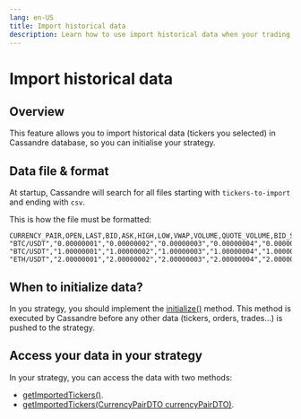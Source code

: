 ```yaml
---
lang: en-US
title: Import historical data
description: Learn how to use import historical data when your trading bot start and use them in your strategy
---
```

# Import historical data

## Overview
This feature allows you to import historical data (tickers you selected) in Cassandre database, so you can initialise your strategy.

## Data file & format
At startup, Cassandre will search for all files starting with `tickers-to-import` and ending with `csv`.

This is how the file must be formatted:
```
CURRENCY_PAIR,OPEN,LAST,BID,ASK,HIGH,LOW,VWAP,VOLUME,QUOTE_VOLUME,BID_SIZE,ASK_SIZE,TIMESTAMP
"BTC/USDT","0.00000001","0.00000002","0.00000003","0.00000004","0.00000005","0.00000006","0.00000007","0.00000008","0.00000009","0.00000010","0.00000011",1508546000
"BTC/USDT","1.00000001","1.00000002","1.00000003","1.00000004","1.00000005","1.00000006","1.00000007","1.00000008","1.00000009","1.00000010","1.00000011",1508446000
"ETH/USDT","2.00000001","2.00000002","2.00000003","2.00000004","2.00000005","2.00000006","2.00000007","2.00000008","2.00000009","2.00000010","2.00000011",1508346000
```

## When to initialize data?
In you strategy, you should implement the [initialize()](https://www.javadoc.io/doc/tech.cassandre.trading.bot/cassandre-trading-bot-spring-boot-autoconfigure/latest/tech/cassandre/trading/bot/strategy/GenericCassandreStrategy.html#initialize()) method. This method is executed by Cassandre before any other data (tickers, orders, trades...) is pushed to the strategy.

## Access your data in your strategy
In your strategy, you can access the data with two methods:
 * [getImportedTickers()](https://www.javadoc.io/doc/tech.cassandre.trading.bot/cassandre-trading-bot-spring-boot-autoconfigure/latest/tech/cassandre/trading/bot/strategy/GenericCassandreStrategy.html#getImportedTickers()).
 * [getImportedTickers(CurrencyPairDTO currencyPairDTO)](https://www.javadoc.io/doc/tech.cassandre.trading.bot/cassandre-trading-bot-spring-boot-autoconfigure/latest/tech/cassandre/trading/bot/strategy/GenericCassandreStrategy.html#getImportedTickers(tech.cassandre.trading.bot.dto.util.CurrencyPairDTO)).